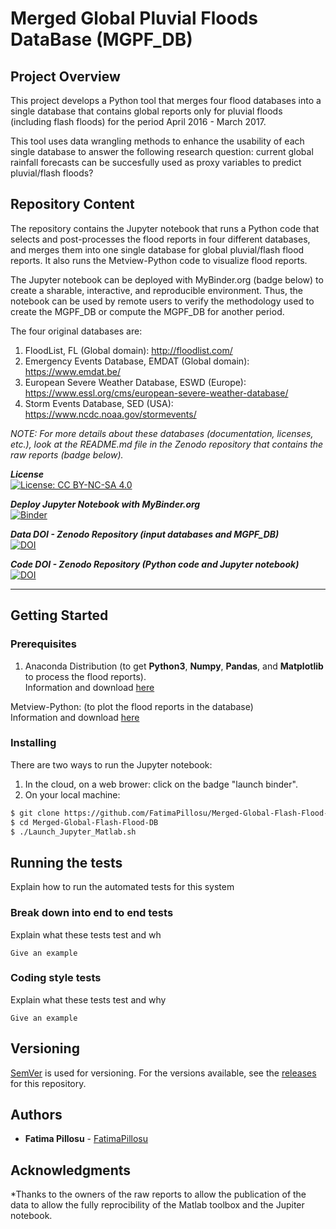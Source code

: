 # Merged Global Pluvial Floods DataBase (MGPF_DB)  


## Project Overview
This project develops a Python tool that merges four flood databases into a single database that contains global reports only for pluvial floods (including flash floods) for the period April 2016 - March 2017. 

This tool uses data wrangling methods to enhance the usability of each single database to answer the following research question: current global rainfall forecasts can be succesfully used as proxy variables to predict pluvial/flash floods? 
  
  
## Repository Content
The repository contains the Jupyter notebook that runs a Python code that selects and post-processes the flood reports in four different databases, and merges them into one single database for global pluvial/flash flood reports. It also runs the Metview-Python code to visualize flood reports.

The Jupyter notebook can be deployed with MyBinder.org (badge below) to create a sharable, interactive, and reproducible environment. Thus, the notebook can be used by remote users to verify the methodology used to create the MGPF_DB or compute the MGPF_DB for another period.

The four original databases are:
1. FloodList, FL (Global domain): http://floodlist.com/
2. Emergency Events Database, EMDAT (Global domain): https://www.emdat.be/
3. European Severe Weather Database, ESWD (Europe): https://www.essl.org/cms/european-severe-weather-database/
4. Storm Events Database, SED (USA): https://www.ncdc.noaa.gov/stormevents/ 

_NOTE: For more details about these databases (documentation, licenses, etc.), look at the README.md file in the Zenodo repository that contains the raw reports (badge below)._

__*License*__  
[![License: CC BY-NC-SA 4.0](https://licensebuttons.net/l/by-nc-sa/4.0/80x15.png)](https://creativecommons.org/licenses/by-nc-sa/4.0/)

__*Deploy Jupyter Notebook with MyBinder.org*__     
[![Binder](https://mybinder.org/badge_logo.svg)](https://mybinder.org/v2/gh/FatimaPillosu/Test_JupyterNB_Bynder.git/master)     

__*Data DOI - Zenodo Repository (input databases and MGPF_DB)*__  
[![DOI](https://zenodo.org/badge/DOI/10.5281/zenodo.3479846.svg)](https://doi.org/10.5281/zenodo.3479846)

__*Code DOI - Zenodo Repository (Python code and Jupyter notebook)*__  
[![DOI](https://zenodo.org/badge/DOI/10.5281/zenodo.3479846.svg)](https://doi.org/10.5281/zenodo.3479846)




------------------------------------------

## Getting Started

### Prerequisites

1. Anaconda Distribution (to get **Python3**, **Numpy**, **Pandas**, and **Matplotlib** to process the flood reports).  
Information and download [here](https://www.anaconda.com/distribution/)     

Metview-Python: (to plot the flood reports in the database)  
Information and download [here](https://confluence.ecmwf.int/display/METV/Metview%27s+Python+Interface)   

### Installing

There are two ways to run the Jupyter notebook:
1. In the cloud, on a web brower: click on the badge "launch binder".
2. On your local machine: 

```sh
$ git clone https://github.com/FatimaPillosu/Merged-Global-Flash-Flood-DB.git
$ cd Merged-Global-Flash-Flood-DB
$ ./Launch_Jupyter_Matlab.sh
```

## Running the tests

Explain how to run the automated tests for this system

### Break down into end to end tests

Explain what these tests test and wh
```
Give an example
```

### Coding style tests

Explain what these tests test and why

```
Give an example
```

## Versioning

[SemVer](http://semver.org/) is used for versioning. For the versions available, see the [releases](https://github.com/FatimaPillosu/Merged-Global-Flash-Flood-DB/releases) for this repository. 

## Authors

* **Fatima Pillosu** - [FatimaPillosu](https://github.com/FatimaPillosu)


## Acknowledgments

*Thanks to the owners of the raw reports to allow the publication of the data to allow the fully reprocibility of the Matlab toolbox and the Jupiter notebook.


